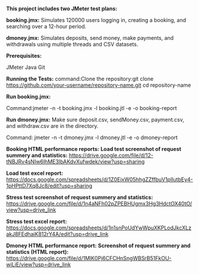 **This project includes two JMeter test plans:**

**booking.jmx:** Simulates 120000 users logging in, creating a booking, and searching over a 12-hour period.

**dmoney.jmx:** Simulates deposits, send money, make payments, and withdrawals using multiple threads and CSV datasets.

**Prerequisites:**

JMeter
Java 
Git

**Running the Tests:**
command:Clone the repository:git clone https://github.com/your-username/repository-name.git
cd repository-name

**Run booking.jmx:**

Command:jmeter -n -t booking.jmx -l booking.jtl -e -o booking-report

**Run dmoney.jmx:**
Make sure deposit.csv, sendMoney.csv, payment.csv, and withdraw.csv are in the directory.

Command: jmeter -n -t dmoney.jmx -l dmoney.jtl -e -o dmoney-report

****Booking HTML performance reports:****
**Load test screenshot of request summery and statistics:** https://drive.google.com/file/d/12-tNBJRv4sNIw6lhME3IbAKdvXufwdek/view?usp=sharing

**Load test excel report:** https://docs.google.com/spreadsheets/d/1Z0EjxW05hhgZZffbuV1plIutbEy4-1pHPttD7Xq8Jc8/edit?usp=sharing

**Stress test screenshot of request summery and statistics:** https://drive.google.com/file/d/1n4aNFh02pZPEBHUgmx3Hg3HdctOX40tO/view?usp=drive_link

**Stress test excel report:** https://docs.google.com/spreadsheets/d/1n1snPoUdYwWpuXKPLodJkcXLzakJ8FEdhaiK812rY4A/edit?usp=drive_link 


****Dmoney HTML performance report:****
**Screenshot of request summery and statistics (HTML report):** https://drive.google.com/file/d/1MlK0Pj6CFCHnSngWBSrB51FkOU-wiLiE/view?usp=drive_link

